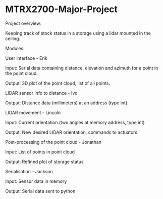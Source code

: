 # MTRX2700-Major-Project

Project overview:

Keeping track of stock status in a storage using a lidar mounted in the ceiling.


Modules:


User interface - Erik

Input: Serial data containing distance, elevation and azimuth for a point in the point cloud.

Output: 3D plot of the point cloud, list of all points.


LIDAR sensor info to distance - Ivo

Output: Distance data (millimeters) at an address (type int)

 
LIDAR movement - Lincoln 

Input: Current orientation (two angles at memory address, type int)

Output: New desired LIDAR orientation, commands to actuators


Post-processing of the point cloud - Jonathan

Input: List of points in point cloud

Output: Refined plot of storage status


Serialisation - Jackson 

Input: Sensor data in memory

Output: Serial data sent to python


